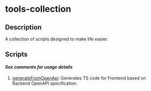 # tools-collection

## Description

A collection of scripts designed to make life easier.

## Scripts
#### _See comments for usage details_

1. [generateFromOpenApi](./api/generateFromOpenApi.sh): Generates TS code for Frontend based on Backend OpenAPI specification. 

